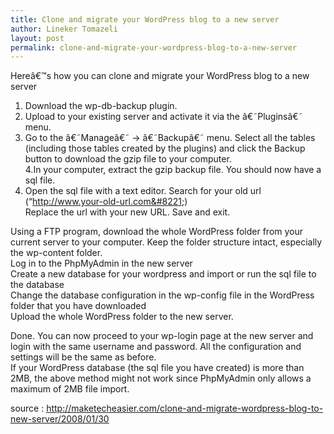 ```yaml
---
title: Clone and migrate your WordPress blog to a new server
author: Lineker Tomazeli
layout: post
permalink: clone-and-migrate-your-wordpress-blog-to-a-new-server
---
```

Hereâ€™s how you can clone and migrate your WordPress blog to a new server  
1. Download the wp-db-backup plugin.  
2. Upload to your existing server and activate it via the â€˜Pluginsâ€˜ menu.  
3. Go to the â€˜Manageâ€˜ -> â€˜Backupâ€˜ menu. Select all the tables (including those tables created by the plugins) and click the Backup button to download the gzip file to your computer.  
4.In your computer, extract the gzip backup file. You should now have a sql file.  
5. Open the sql file with a text editor. Search for your old url (&#8220;http://www.your-old-url.com&#8221;)  
Replace the url with your new URL. Save and exit.

Using a FTP program, download the whole WordPress folder from your current server to your computer. Keep the folder structure intact, especially the wp-content folder.  
Log in to the PhpMyAdmin in the new server  
Create a new database for your wordpress and import or run the sql file to the database  
Change the database configuration in the wp-config file in the WordPress folder that you have downloaded  
Upload the whole WordPress folder to the new server.

Done. You can now proceed to your wp-login page at the new server and login with the same username and password. All the configuration and settings will be the same as before.  
If your WordPress database (the sql file you have created) is more than 2MB, the above method might not work since PhpMyAdmin only allows a maximum of 2MB file import.

source : http://maketecheasier.com/clone-and-migrate-wordpress-blog-to-new-server/2008/01/30
